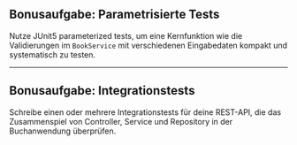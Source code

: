 ## Bonusaufgabe: Parametrisierte Tests

Nutze JUnit5 parameterized tests, um eine Kernfunktion wie die Validierungen im `BookService` mit verschiedenen Eingabedaten kompakt und systematisch zu testen.

---

## Bonusaufgabe: Integrationstests

Schreibe einen oder mehrere Integrationstests für deine REST-API, die das Zusammenspiel von Controller, Service und Repository in der Buchanwendung überprüfen.

